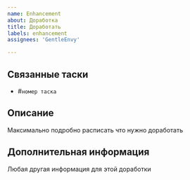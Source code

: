 ```yaml
---
name: Enhancement
about: Доработка
title: Доработать
labels: enhancement
assignees: 'GentleEnvy'

---
```


## Связанные таски
- #`номер таска`

## Описание
Максимально подробно расписать что нужно доработать

## Дополнительная информация
Любая другая информация для этой доработки
